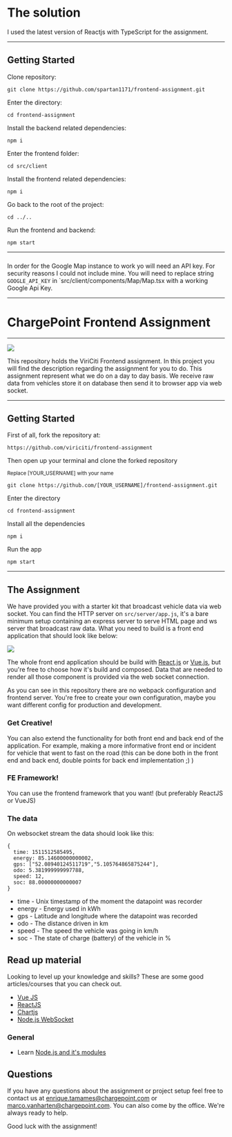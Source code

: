 # The solution

I used the latest version of Reactjs with TypeScript for the assignment.

---

## Getting Started

Clone repository:

`git clone https://github.com/spartan1171/frontend-assignment.git`

Enter the directory:

`cd frontend-assignment`

Install the backend related dependencies:

`npm i`

Enter the frontend folder:

`cd src/client`

Install the frontend related dependencies:

`npm i`

Go back to the root of the project:

`cd ../..`

Run the frontend and backend:

`npm start`

---

###

In order for the Google Map instance to work yo will need an API key. For security reasons I could not include mine.
You will need to replace string `GOOGLE_API_KEY` in `src/client/components/Map/Map.tsx with a working Google Api Key.

---

# ChargePoint Frontend Assignment

---

![](https://imgs.xkcd.com/comics/self_description.png)

This repository holds the ViriCiti Frontend assignment. In this project you will find the description regarding the assignment for you to do. This assignment represent what we do on a day to day basis. We receive raw data from vehicles store it on database then send it to browser app via web socket.

---

## Getting Started

First of all, fork the repository at:

`https://github.com/viriciti/frontend-assignment`

Then open up your terminal and clone the forked repository

<sup>Replace [YOUR_USERNAME] with your name</sup>

`git clone https://github.com/[YOUR_USERNAME]/frontend-assignment.git`

Enter the directory

`cd frontend-assignment`

Install all the dependencies

`npm i`

Run the app

`npm start`

---

## The Assignment

We have provided you with a starter kit that broadcast vehicle data via web socket. You can find the HTTP server on `src/server/app.js`, it's a bare minimum setup containing an express server to serve HTML page and ws server that broadcast raw data. What you need to build is a front end application that should look like below:

![](https://github.com/viriciti/frontend-assignment/raw/master/sketch.png)

The whole front end application should be build with [React.js](https://reactjs.org/) or [Vue.js](https://vuejs.org/), but you're free to choose how it's build and composed. Data that are needed to render all those component is provided via the web socket connection.

As you can see in this repository there are no webpack configuration and frontend server. You're free to create your own configuration, maybe you want different config for production and development.

### Get Creative!

You can also extend the functionality for both front end and back end of the application. For example, making a more informative front end or incident for vehicle that went to fast on the road (this can be done both in the front end and back end, double points for back end implementation ;) )

### FE Framework!

You can use the frontend framework that you want! (but preferably ReactJS or VueJS)

### The data

On websocket stream the data should look like this:

```JS
{
  time: 1511512585495,
  energy: 85.14600000000002,
  gps: ["52.08940124511719","5.105764865875244"],
  odo: 5.381999999997788,
  speed: 12,
  soc: 88.00000000000007
}
```

- time - Unix timestamp of the moment the datapoint was recorder
- energy - Energy used in kWh
- gps - Latitude and longitude where the datapoint was recorded
- odo - The distance driven in km
- speed - The speed the vehicle was going in km/h
- soc - The state of charge (battery) of the vehicle in %

## Read up material

Looking to level up your knowledge and skills? These are some good articles/courses that you can check out.

- [Vue JS](https://vuejs.org/)
- [ReactJS](https://reactjs.org/)
- [Chartjs](https://www.chartjs.org/)
- [Node.js WebSocket](https://flaviocopes.com/node-websockets/)

### General

- Learn [Node.js and it's modules](http://nodeschool.io/#workshoppers)

## Questions

If you have any questions about the assignment or project setup feel free to contact us at <a href='mailto:enrique.tamames@chargepoint.com'>enrique.tamames@chargepoint.com</a> or <a href='mailto:marco.vanharten@chargepoint.com'>marco.vanharten@chargepoint.com</a>. You can also come by the office. We're always ready to help.

Good luck with the assignment!
